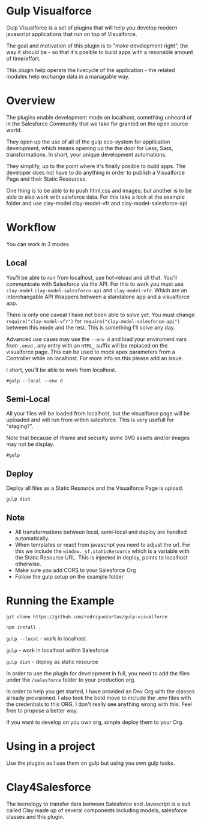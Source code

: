 # Gulp Visualforce

Gulp Visualforce is a set of plugins that will help you develop modern javascript applications that run on top of Visualforce.

The goal and motivation of this plugin is to "make development right", the way it should be - so that it's posible to build apps with a resonable amount of time/effort.


This plugin help operate the livecycle of the application - the related modules help exchange data in a managable way.

# Overview

The plugins enable development mode on localhost, something unheard of in the Salesforce Community that we take for granted on the open source world.

They open up the use of all of the gulp eco-system for application development, which means opening up the the door for Less, Sass, transformations. In short, your unique development automations.

They simplify, up to the point where it's finally posible to build apps. The developer does not have to do anything in order to publish a Visualforce Page and their Static Resources.

One thing is to be able to to push html,css and images; but another is to be able to also work with saleforce data. For this take a look at the example folder and use clay-model clay-model-vfr and clay-model-salesforce-api

# Workflow

You can work in 3 modes

## Local
You'll be able to run from localhost, use hot-reload and all that. You'll communicate with Salesforce via the API. For this to work you must use `clay-model` `clay-model-salesforce-api` and `clay-model-vfr`. Which are an interchangable API Wrappers between a standalone app and a visualforce app.

There is only one caveat I have not been able to solve yet. You must change `require("clay-model-vfr")` for `require("clay-model-salesforce-api")` between this mode and the rest. This is something I'll solve any day.

Advanced use cases may use the `--env d` and load your enviroment vars from `.envd` , any entry with an `HTML_` suffix will be replaced on the visualforce page. This can be used to mock apex parameters from a Controller while on localhost. For more info on this please add an issue.

I short, you'll be able to work from localhost.

`#gulp --local --env d`

## Semi-Local
All your files will be loaded from localhost, but the visualforce page will be uploaded and will run from within salesforce. This is very usefull for "staging?".

Note that because of iframe and security some SVG assets and/or images may not be display.

`#gulp` 

## Deploy
Deploy all files as a Static Resource and the Visualforce Page is upload.

`gulp dist`

## Note
* All transformations between local, semi-local and deploy are handled automatically.
* When templates or react from javascript you need to adjust the url. For this we include the `window._sf.staticResource` which is a variable with the Static Resource URL. This is injected in deploy, points to localhost otherwise.
* Make sure you add CORS to your Salesforce Org
* Follow the gulp setup on the example folder


# Running the Example

`git clone https://github.com/rodriguezartav/gulp-visualforce`

`npm install .`

`gulp --local` - work in localhost

`gulp` - work in localhost within Salesforce

`gulp dist` - deploy as static resource

In order to use the plugin for development in full, you need to add the files under the `/salesforce` folder to your production org.

In order to help you get started, I have provided an Dev Org with the classes already provisioned. I also took the bold move to include the .env files with the credentials to this ORG. I don't really see anything wrong with this. Feel free to propose a better way.

If you want to develop on you own org, simple deploy them to your Org.

# Using in a project

Use the plugins as I use them on gulp but using you own gulp tasks.

# Clay4Salesforce

The tecnology to transfer data between Salesforce and Javascript is a suit called Clay made up of several components including models, salesforce classes and this plugin.



